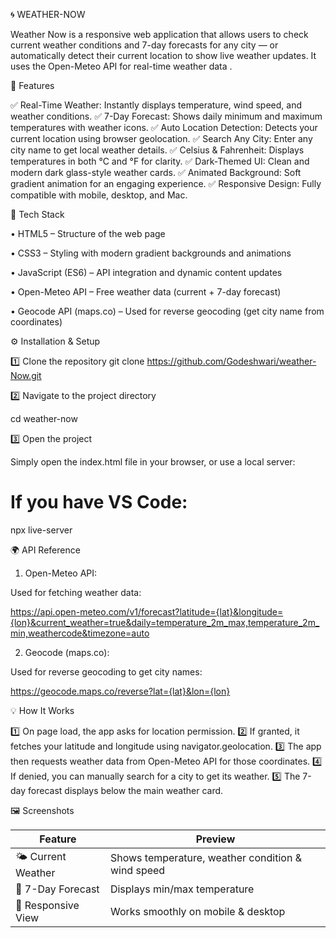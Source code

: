 🌀 WEATHER-NOW

Weather Now is a responsive web application that allows users to check current weather conditions 
and 7-day forecasts for any city — or automatically detect their current location to show live weather updates.
It uses the Open-Meteo API for real-time weather data .


🌟 Features

✅ Real-Time Weather: Instantly displays temperature, wind speed, and weather conditions.
✅ 7-Day Forecast: Shows daily minimum and maximum temperatures with weather icons.
✅ Auto Location Detection: Detects your current location using browser geolocation.
✅ Search Any City: Enter any city name to get local weather details.
✅ Celsius & Fahrenheit: Displays temperatures in both °C and °F for clarity.
✅ Dark-Themed UI: Clean and modern dark glass-style weather cards.
✅ Animated Background: Soft gradient animation for an engaging experience.
✅ Responsive Design: Fully compatible with mobile, desktop, and Mac.


🧩 Tech Stack

• HTML5 – Structure of the web page

• CSS3 – Styling with modern gradient backgrounds and animations

• JavaScript (ES6) – API integration and dynamic content updates

• Open-Meteo API – Free weather data (current + 7-day forecast)

• Geocode API (maps.co) – Used for reverse geocoding (get city name from coordinates)


⚙ Installation & Setup

1️⃣ Clone the repository
git clone https://github.com/Godeshwari/weather-Now.git

2️⃣ Navigate to the project directory

cd weather-now

3️⃣ Open the project

Simply open the index.html file in your browser, or use a local server:

# If you have VS Code:
npx live-server


🌍 API Reference

1. Open-Meteo API:

Used for fetching weather data:

https://api.open-meteo.com/v1/forecast?latitude={lat}&longitude={lon}&current_weather=true&daily=temperature_2m_max,temperature_2m_min,weathercode&timezone=auto

2. Geocode (maps.co):

Used for reverse geocoding to get city names:

https://geocode.maps.co/reverse?lat={lat}&lon={lon}



💡 How It Works

1️⃣ On page load, the app asks for location permission.
2️⃣ If granted, it fetches your latitude and longitude using navigator.geolocation.
3️⃣ The app then requests weather data from Open-Meteo API for those coordinates.
4️⃣ If denied, you can manually search for a city to get its weather.
5️⃣ The 7-day forecast displays below the main weather card.



🖼 Screenshots

| Feature             | Preview                                           |
| ------------------- | ------------------------------------------------- |
| 🌤 Current Weather | Shows temperature, weather condition & wind speed |
| 📅 7-Day Forecast   | Displays min/max temperature  |
| 📱 Responsive View  | Works smoothly on mobile & desktop               |

